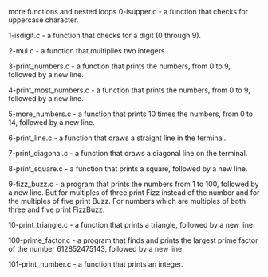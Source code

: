 more functions and nested loops
0-isupper.c - a function that checks for uppercase character.

1-isdigit.c - a function that checks for a digit (0 through 9).

2-mul.c - a function that multiplies two integers.

3-print_numbers.c - a function that prints the numbers, from 0 to 9, followed by a new line.

4-print_most_numbers.c - a function that prints the numbers, from 0 to 9, followed by a new line.

5-more_numbers.c - a function that prints 10 times the numbers, from 0 to 14, followed by a new line.

6-print_line.c - a function that draws a straight line in the terminal.

7-print_diagonal.c - a function that draws a diagonal line on the terminal.

8-print_square.c - a function that prints a square, followed by a new line.

9-fizz_buzz.c - a program that prints the numbers from 1 to 100, followed by a new line. But for multiples of three print Fizz instead of the number and for the multiples of five print Buzz. For numbers which are multiples of both three and five print FizzBuzz.

10-print_triangle.c - a function that prints a triangle, followed by a new line.

100-prime_factor.c - a program that finds and prints the largest prime factor of the number 612852475143, followed by a new line.

101-print_number.c - a function that prints an integer.
